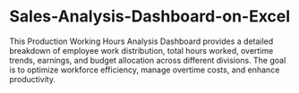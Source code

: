 # Sales-Analysis-Dashboard-on-Excel
This Production Working Hours Analysis Dashboard provides a detailed breakdown of employee work distribution, total hours worked, overtime trends, earnings, and budget allocation across different divisions. The goal is to optimize workforce efficiency, manage overtime costs, and enhance productivity.
